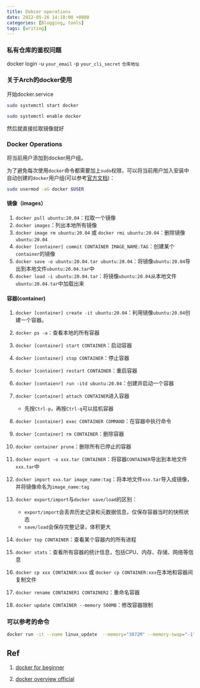 ```yaml
---
title: Dokcer operations
date: 2022-05-26 14:10:00 +0800
categories: [Blogging, tools]
tags: [writing]
---
```


### 私有仓库的鉴权问题

docker login -u `your_email` -p `your_cli_secret` `仓库地址`

### 关于Arch的docker使用

开始docker.service

```bash
sudo systemctl start docker 

sudo systemctl enable docker 
```

然后就直接拉取镜像就好

### Docker Operations

将当前用户添加到docker用户组。

为了避免每次使用`docker`命令都需要加上`sudo`权限，可以将当前用户加入安装中自动创建的`docker`用户组(可以参考[官方文档](https://docs.docker.com/engine/install/linux-postinstall/))：

```bash
sudo usermod -aG docker $USER
```

#### 镜像（images）

1. `docker pull ubuntu:20.04`：拉取一个镜像
2. `docker images`：列出本地所有镜像
3. `docker image rm ubuntu:20.04` 或 `docker rmi ubuntu:20.04`：删除镜像`ubuntu:20.04`
4. `docker [container] commit CONTAINER IMAGE_NAME:TAG`：创建某个`container`的镜像
5. `docker save -o ubuntu:20.04.tar ubuntu:20.04`：将镜像`ubuntu:20.04`导出到本地文件`ubuntu:20.04.tar`中
6. `docker load -i ubuntu:20.04.tar`：将镜像`ubuntu:20.04`从本地文件`ubuntu:20.04.tar`中加载出来

#### 容器(container)

1. `docker [container] create -it ubuntu:20.04`：利用镜像`ubuntu:20.04`创建一个容器。

2. `docker ps -a`：查看本地的所有容器

3. `docker [container] start CONTAINER`：启动容器

4. `docker [container] stop CONTAINER`：停止容器

5. `docker [container] restart CONTAINER`：重启容器

6. `docker [contaienr] run -itd ubuntu:20.04`：创建并启动一个容器

7. `docker [container] attach CONTAINER`进入容器
   - 先按`Ctrl-p`，再按`Ctrl-q`可以挂机容器

8. `docker [container] exec CONTAINER COMMAND`：在容器中执行命令

9. `docker [container] rm CONTAINER`：删除容器

10. `docker container prune`：删除所有已停止的容器

11. `docker export -o xxx.tar CONTAINER`：将容器`CONTAINER`导出到本地文件`xxx.tar`中

12. `docker import xxx.tar image_name:tag`：将本地文件`xxx.tar`导入成镜像，并将镜像命名为`image_name:tag`

13. `docker export/import`与`docker save/load`的区别：

    - `export/import`会丢弃历史记录和元数据信息，仅保存容器当时的快照状态
    - `save/load`会保存完整记录，体积更大

14. `docker top CONTAINER`：查看某个容器内的所有进程

15. `docker stats`：查看所有容器的统计信息，包括CPU、内存、存储、网络等信息

16. `docker cp xxx CONTAINER:xxx` 或 `docker cp CONTAINER:xxx`在本地和容器间复制文件

17. `docker rename CONTAINER1 CONTAINER2`：重命名容器

18. `docker update CONTAINER --memory 500MB`：修改容器限制

### 可以参考的命令

```bash
docker run -it --name linux_update  --memory="3072M" --memory-swap="-1"  --cpu-shares=8 -d -v /home/han/work/sdk_update:/root [your_images] /bin/bash
```

## Ref

1. [docker for beginner](https://docker-curriculum.com/)

2. [docker overview official](https://docs.docker.com/get-started/)
